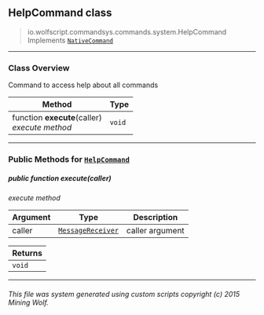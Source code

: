 ## HelpCommand __class__

>io.wolfscript.commandsys.commands.system.HelpCommand
>Implements [`NativeCommand`](..\..\NativeCommand.md)

---

### Class Overview

Command to access help about all commands

Method | Type   
--- | :--- 
 function __execute__(caller) <br> _execute method_ | `void`



---


### Public Methods for [`HelpCommand`](HelpCommand.md)

##### <a id='execute'></a>public  function __execute__(caller)

_execute method_

Argument | Type | Description  
--- | --- | --- 
caller | [`MessageReceiver`](..\..\..\chat\MessageReceiver.md) | caller argument

Returns | 
--- | 
`void` |


---


###### This file was system generated using custom scripts copyright (c) 2015 Mining Wolf.
	


